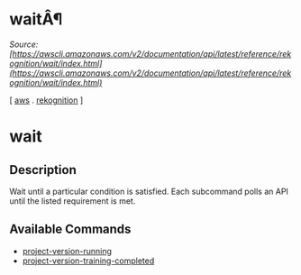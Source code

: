 # waitÂ¶

*Source: [https://awscli.amazonaws.com/v2/documentation/api/latest/reference/rekognition/wait/index.html](https://awscli.amazonaws.com/v2/documentation/api/latest/reference/rekognition/wait/index.html)*

[ [aws](https://awscli.amazonaws.com/v2/documentation/api/latest/reference/index.html#cli-aws) . [rekognition](https://awscli.amazonaws.com/v2/documentation/api/latest/reference/rekognition/index.html#cli-aws-rekognition) ]

# wait

## Description

Wait until a particular condition is satisfied. Each subcommand polls an API until the listed requirement is met.

## Available Commands

- [project-version-running](https://awscli.amazonaws.com/v2/documentation/api/latest/reference/rekognition/wait/project-version-running.html)
- [project-version-training-completed](https://awscli.amazonaws.com/v2/documentation/api/latest/reference/rekognition/wait/project-version-training-completed.html)
